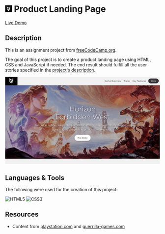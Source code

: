 # <img src="/assets/favicon.png" width="22"/> Product Landing Page

[Live Demo](https://thecolordude.github.io/product-landing-page/)

## Description

This is an assignment project from [freeCodeCamp.org](https://www.freecodecamp.org/).

The goal of this project is to create a product landing page using HTML, CSS and JavaScript if needed.
The end result should fulfill all the user stories specified in the [project's description](https://www.freecodecamp.org/learn/responsive-web-design/responsive-web-design-projects/build-a-product-landing-page).

<img src="/assets/preview.png" />


## Languages & Tools

The following were used for the creation of this project:

<img src="https://github.com/theColorDude/theColorDude/blob/main/assets/html5-original.svg" width="100" title="HTML5" /> <img src="https://github.com/theColorDude/theColorDude/blob/main/assets/css3-original.svg" width="100" title="CSS3" />

## Resources

* Content from [playstation.com](https://www.playstation.com/en-us/games/horizon-forbidden-west/) and [guerrilla-games.com](https://www.guerrilla-games.com/)
